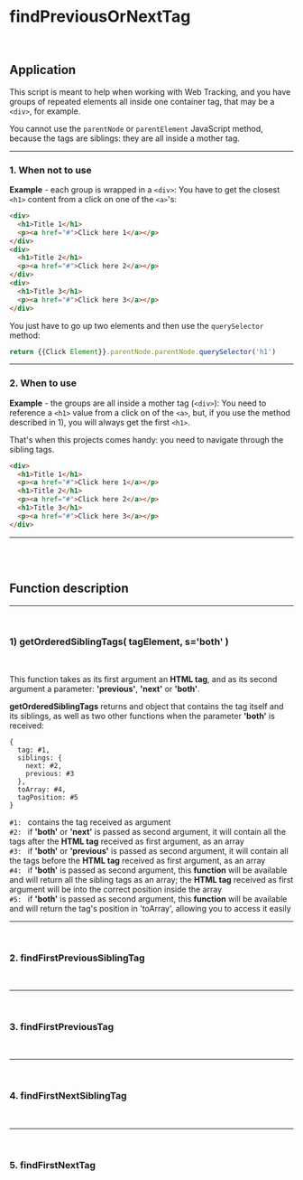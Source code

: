 # findPreviousOrNextTag

<br>

## Application

This script is meant to help when working with Web Tracking, and you have groups of repeated elements all inside one container tag, that may be a ```<div>```, for example.

You cannot use the ```parentNode``` or ```parentElement``` JavaScript method, because the tags are siblings: they are all inside a mother tag.

---
### 1. When not to use

<b>Example</b> - each group is wrapped in a ```<div>```:
You have to get the closest ```<h1>``` content from a click on one of the ```<a>```'s:

```html
<div>
  <h1>Title 1</h1>
  <p><a href="#">Click here 1</a></p>
</div>
<div>
  <h1>Title 2</h1>
  <p><a href="#">Click here 2</a></p>
</div>
<div>
  <h1>Title 3</h1>
  <p><a href="#">Click here 3</a></p>
</div>
```

You just have to go up two elements and then use the ```querySelector```</code> method:

```javascript
return {{Click Element}}.parentNode.parentNode.querySelector('h1')
```
---
### 2. When to use

<b>Example</b> - the groups are all inside a mother tag (```<div>```):
You need to reference a ```<h1>``` value from a click on of the ```<a>```, but, if you use the method described in 1), you will always get the first ```<h1>```.

That's when this projects comes handy: you need to navigate through the sibling tags.

```html
<div>
  <h1>Title 1</h1>
  <p><a href="#">Click here 1</a></p>
  <h1>Title 2</h1>
  <p><a href="#">Click here 2</a></p>
  <h1>Title 3</h1>
  <p><a href="#">Click here 3</a></p>
</div>
```

---
<br><br>

## Function description
---

<br>

### 1) getOrderedSiblingTags( <b>tagElement</b>, <b>s</b>='both' <b>)</b>

<br>

This function takes as its first argument an <b>HTML tag</b>, and as its second argument a parameter: <b>'previous'</b>, <b>'next'</b> or <b>'both'</b>.

<b>getOrderedSiblingTags</b> returns and object that contains the tag itself and its siblings, as well as two other functions when the parameter <b>'both'</b> is received:

```
{
  tag: #1,
  siblings: {
    next: #2,
    previous: #3
  },
  toArray: #4,
  tagPosition: #5
}
```

```#1: ``` contains the tag received as argument<br>
```#2: ``` if <b>'both'</b> or <b>'next'</b> is passed as second argument, it will contain all the tags after the <b>HTML tag</b> received as first argument, as an array<br>
```#3: ``` if <b>'both'</b> or <b>'previous'</b> is passed as second argument, it will contain all the tags before the <b>HTML tag</b> received as first argument, as an array<br>
```#4: ``` if <b>'both'</b> is passed as second argument, this <b>function</b> will be available and will return all the sibling tags as an array; the <b>HTML tag</b> received as first argument will be into the correct position inside the array<br>
```#5: ``` if <b>'both'</b> is passed as second argument, this <b>function</b> will be available and will return the tag's position in 'toArray', allowing you to access it easily<br>

---

<br>

### 2. findFirstPreviousSiblingTag

<br>



---

<br>

### 3. findFirstPreviousTag

<br>



---

<br>

### 4. findFirstNextSiblingTag

<br>



---

<br>

### 5. findFirstNextTag

<br>


